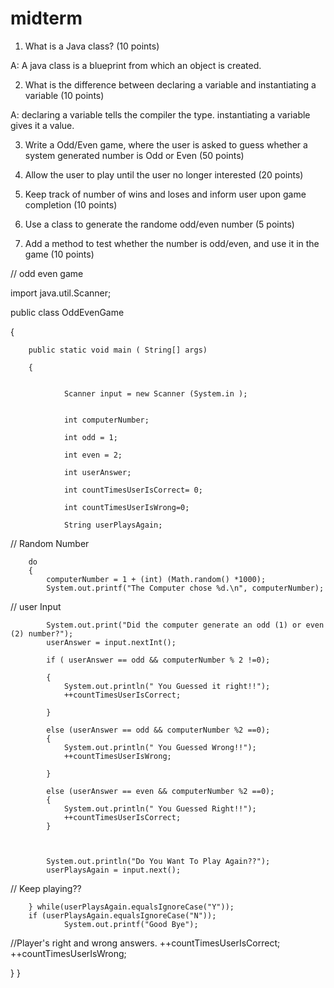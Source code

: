 midterm
=======


1. What is a Java class? (10 points)

A: A java class is a blueprint from which an object is created.



2. What is the difference between declaring a variable and instantiating a variable (10 points)

A: declaring a variable tells the compiler the type.
   instantiating a variable gives it a value.





3. Write a Odd/Even game, where the user is asked to guess whether a system generated number is Odd or Even (50 points)




4. Allow the user to play until the user no longer interested (20 points)




5. Keep track of number of wins and loses and inform user upon game completion (10 points)




6. Use a class to generate the randome odd/even number (5 points)




7. Add a method to test whether the number is odd/even, and use it in the game (10 points)




// odd even game


import java.util.Scanner;

public class OddEvenGame

{

        public static void main ( String[] args)

        {


                Scanner input = new Scanner (System.in );


                int computerNumber;

                int odd = 1;

                int even = 2;

                int userAnswer;

                int countTimesUserIsCorrect= 0;
                
                int countTimesUserIsWrong=0;

                String userPlaysAgain;
 

// Random Number 
                
        do
        {
        	computerNumber = 1 + (int) (Math.random() *1000);
        	System.out.printf("The Computer chose %d.\n", computerNumber);
        	
// user Input 
        	
        	System.out.print("Did the computer generate an odd (1) or even (2) number?");
        	userAnswer = input.nextInt();
        	
        	if ( userAnswer == odd && computerNumber % 2 !=0);
        	
        	{ 
        		System.out.println(" You Guessed it right!!");
        		++countTimesUserIsCorrect;
        		
        	}
        	
        	else (userAnswer == odd && computerNumber %2 ==0);
        	{
        		System.out.println(" You Guessed Wrong!!");
        		++countTimesUserIsWrong;
        		
        	}
        	
        	else (userAnswer == even && computerNumber %2 ==0);
        	{
        		System.out.println(" You Guessed Right!!");
        		++countTimesUserIsCorrect;
        	}
        	
        	
        	        	
        	System.out.println("Do You Want To Play Again??");
        	userPlaysAgain = input.next();
        	
// Keep playing??
        	
        } while(userPlaysAgain.equalsIgnoreCase("Y"));
        if (userPlaysAgain.equalsIgnoreCase("N"));
        		System.out.printf("Good Bye");
        		
//Player's right and wrong answers.
        		++countTimesUserIsCorrect;
        		++countTimesUserIsWrong;
        
  
}
}
